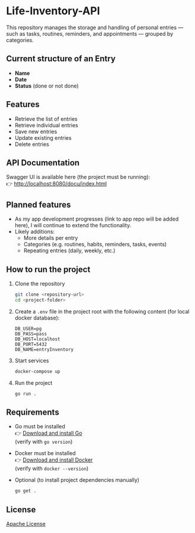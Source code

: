 # Life-Inventory-API

This repository manages the storage and handling of personal entries — such as tasks, routines, reminders, and appointments — grouped by categories.

## Current structure of an Entry
- **Name**  
- **Date**  
- **Status** (done or not done)  

## Features
- Retrieve the list of entries  
- Retrieve individual entries  
- Save new entries  
- Update existing entries  
- Delete entries  

## API Documentation
Swagger UI is available here (the project must be running):  
👉 [http://localhost:8080/docu/index.html](http://localhost:8080/docu/index.html)

## Planned features
- As my app development progresses (link to app repo will be added here), I will continue to extend the functionality.  
- Likely additions:
  - More details per entry  
  - Categories (e.g. routines, habits, reminders, tasks, events)  
  - Repeating entries (daily, weekly, etc.)  

## How to run the project

1. Clone the repository  
    ```bash
    git clone <repository-url>
    cd <project-folder>
    ```

2. Create a `.env` file in the project root with the following content (for local docker database):  
    ```env
    DB_USER=pg
    DB_PASS=pass
    DB_HOST=localhost
    DB_PORT=5432
    DB_NAME=entryInventory
    ```

3. Start services  
    ```bash
    docker-compose up
    ```

4. Run the project  
    ```bash
    go run .
    ```

## Requirements
- Go must be installed  
  👉 [Download and install Go](https://go.dev/doc/install)  
  (verify with `go version`)  

- Docker must be installed  
  👉 [Download and install Docker](https://docs.docker.com/get-docker/)  
  (verify with `docker --version`)  

- Optional (to install project dependencies manually)  
    ```bash
    go get .
    ```

## License
[Apache License](LICENSE)